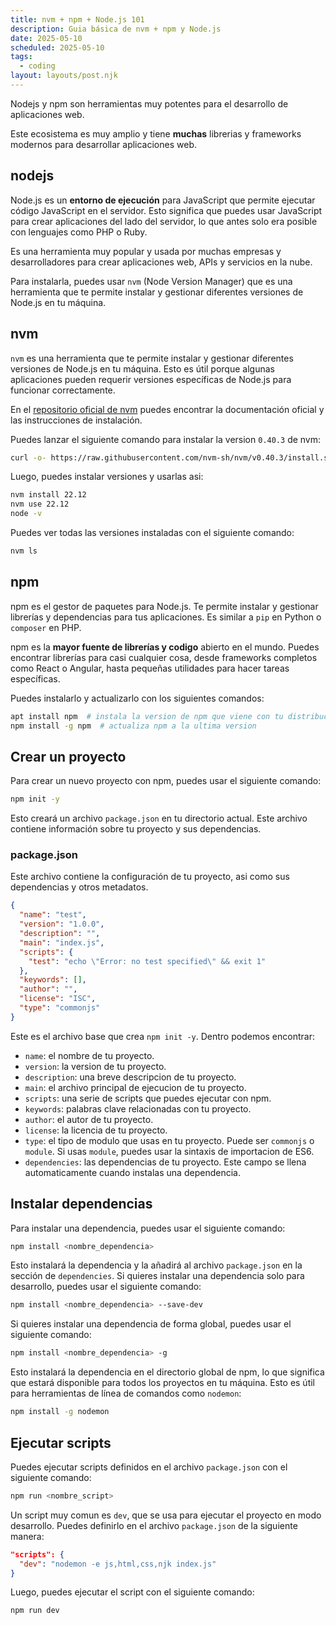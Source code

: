 ```yaml
---
title: nvm + npm + Node.js 101
description: Guia básica de nvm + npm y Node.js
date: 2025-05-10
scheduled: 2025-05-10
tags:
  - coding
layout: layouts/post.njk
---
```


Nodejs y npm son herramientas muy potentes para el desarrollo de aplicaciones web. 

Este ecosistema es muy amplio y tiene **muchas** librerias y frameworks modernos para desarrollar aplicaciones web.

## nodejs

Node.js es un **entorno de ejecución** para JavaScript que permite ejecutar código JavaScript en el servidor. Esto significa que puedes usar JavaScript para crear aplicaciones del lado del servidor, lo que antes solo era posible con lenguajes como PHP o Ruby.

Es una herramienta muy popular y usada por muchas empresas y desarrolladores para crear aplicaciones web, APIs y servicios en la nube.

Para instalarla, puedes usar `nvm` (Node Version Manager) que es una herramienta que te permite instalar y gestionar diferentes versiones de Node.js en tu máquina.

## nvm

`nvm` es una herramienta que te permite instalar y gestionar diferentes versiones de Node.js en tu máquina. Esto es útil porque algunas aplicaciones pueden requerir versiones específicas de Node.js para funcionar correctamente.

En el [repositorio oficial de nvm](https://github.com/nvm-sh/nvm) puedes encontrar la documentación oficial y las instrucciones de instalación.

Puedes lanzar el siguiente comando para instalar la version `0.40.3` de nvm:
```bash
curl -o- https://raw.githubusercontent.com/nvm-sh/nvm/v0.40.3/install.sh | bash
```

Luego, puedes instalar versiones y usarlas asi:

```bash
nvm install 22.12
nvm use 22.12
node -v
```

Puedes ver todas las versiones instaladas con el siguiente comando:
```bash
nvm ls
```

## npm

npm es el gestor de paquetes para Node.js. Te permite instalar y gestionar librerías y dependencias para tus aplicaciones. Es similar a `pip` en Python o `composer` en PHP.

npm es la **mayor fuente de librerías y codigo** abierto en el mundo. Puedes encontrar librerías para casi cualquier cosa, desde frameworks completos como React o Angular, hasta pequeñas utilidades para hacer tareas específicas.

Puedes instalarlo y actualizarlo con los siguientes comandos:

```bash
apt install npm  # instala la version de npm que viene con tu distribucion
npm install -g npm  # actualiza npm a la ultima version
```

## Crear un proyecto

Para crear un nuevo proyecto con npm, puedes usar el siguiente comando:

```bash
npm init -y
```

Esto creará un archivo `package.json` en tu directorio actual. Este archivo contiene información sobre tu proyecto y sus dependencias.

### package.json

Este archivo contiene la configuración de tu proyecto, asi como sus dependencias y otros metadatos.

```json
{
  "name": "test",
  "version": "1.0.0",
  "description": "",
  "main": "index.js",
  "scripts": {
    "test": "echo \"Error: no test specified\" && exit 1"
  },
  "keywords": [],
  "author": "",
  "license": "ISC",
  "type": "commonjs"
}
```

Este es el archivo base que crea `npm init -y`. Dentro podemos encontrar:

- `name`: el nombre de tu proyecto.
- `version`: la version de tu proyecto.
- `description`: una breve descripcion de tu proyecto.
- `main`: el archivo principal de ejecucion de tu proyecto.
- `scripts`: una serie de scripts que puedes ejecutar con npm.
- `keywords`: palabras clave relacionadas con tu proyecto.
- `author`: el autor de tu proyecto.
- `license`: la licencia de tu proyecto.
- `type`: el tipo de modulo que usas en tu proyecto. Puede ser `commonjs` o `module`. Si usas `module`, puedes usar la sintaxis de importacion de ES6.
- `dependencies`: las dependencias de tu proyecto. Este campo se llena automaticamente cuando instalas una dependencia.

## Instalar dependencias

Para instalar una dependencia, puedes usar el siguiente comando:

```bash
npm install <nombre_dependencia>
```

Esto instalará la dependencia y la añadirá al archivo `package.json` en la sección de `dependencies`. Si quieres instalar una dependencia solo para desarrollo, puedes usar el siguiente comando:

```bash
npm install <nombre_dependencia> --save-dev
```

Si quieres instalar una dependencia de forma global, puedes usar el siguiente comando:

```bash
npm install <nombre_dependencia> -g
```

Esto instalará la dependencia en el directorio global de npm, lo que significa que estará disponible para todos los proyectos en tu máquina. Esto es útil para herramientas de línea de comandos como `nodemon`:

```bash
npm install -g nodemon
```

## Ejecutar scripts

Puedes ejecutar scripts definidos en el archivo `package.json` con el siguiente comando:

```bash
npm run <nombre_script>
```

Un script muy comun es `dev`, que se usa para ejecutar el proyecto en modo desarrollo. Puedes definirlo en el archivo `package.json` de la siguiente manera:

```json
"scripts": {
  "dev": "nodemon -e js,html,css,njk index.js"
}
```

Luego, puedes ejecutar el script con el siguiente comando:

```bash
npm run dev
```
